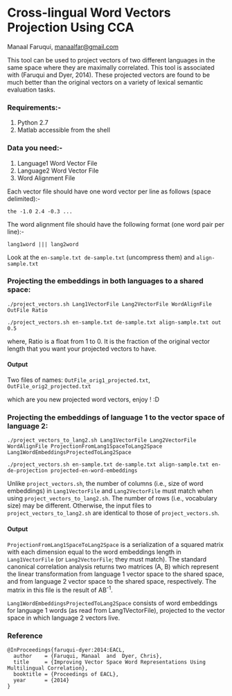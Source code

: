 # Cross-lingual Word Vectors Projection Using CCA
Manaal Faruqui, manaalfar@gmail.com

This tool can be used to project vectors of two different languages
in the same space where they are maximally correlated. This tool is
associated with (Faruqui and Dyer, 2014). These projected vectors are
found to be much better than the original vectors on a variety of 
lexical semantic evaluation tasks.

### Requirements:-

1. Python 2.7
2. Matlab accessible from the shell

### Data you need:-
1. Language1 Word Vector File 
2. Language2 Word Vector File
3. Word Alignment File

Each vector file should have one word vector per line as follows (space delimited):-

```the -1.0 2.4 -0.3 ...```

The word alignment file should have the following format (one word pair per line):-

```lang1word ||| lang2word```

Look at the ```en-sample.txt de-sample.txt``` (uncompress them) and ```align-sample.txt```

### Projecting the embeddings in both languages to a shared space:

```./project_vectors.sh Lang1VectorFile Lang2VectorFile WordAlignFile OutFile Ratio```

```./project_vectors.sh en-sample.txt de-sample.txt align-sample.txt out 0.5```

where, Ratio is a float from 1 to 0. It is the fraction of the original
vector length that you want your projected vectors to have.

#### Output
Two files of names: ```OutFile_orig1_projected.txt```, ```OutFile_orig2_projected.txt```

which are you new projected word vectors, enjoy ! :D

### Projecting the embeddings of language 1 to the vector space of language 2:
```./project_vectors_to_lang2.sh Lang1VectorFile Lang2VectorFile WordAlignFile ProjectionFromLang1SpaceToLang2Space Lang1WordEmbeddingsProjectedToLang2Space```

```./project_vectors.sh en-sample.txt de-sample.txt align-sample.txt en-de-projection projected-en-word-embeddings```

Unlike ``project_vectors.sh``, the number of columns (i.e., size of word embeddings) in ``Lang1VectorFile`` and ``Lang2VectorFile`` must match when using ``project_vectors_to_lang2.sh``. The number of rows (i.e., vocabulary size) may be different. Otherwise, the input files to ``project_vectors_to_lang2.sh`` are identical to those of ``project_vectors.sh``.

#### Output
``ProjectionFromLang1SpaceToLang2Space`` is a serialization of a squared matrix with each dimension equal to the word embeddings length in ``Lang1VectorFile`` (or ``Lang2VectorFile``; they must match). The standard canonical correlation analysis returns two matrices (A, B) which represent the linear transformation from language 1 vector space to the shared space, and from language 2 vector space to the shared space, respectively. The matrix in this file is the result of AB<sup>-1</sup>.

``Lang1WordEmbeddingsProjectedToLang2Space`` consists of word embeddings for language 1 words (as read from Lang1VectorFile), projected to the vector space in which language 2 vectors live.

### Reference

```
@InProceedings{faruqui-dyer:2014:EACL,
  author    = {Faruqui, Manaal  and  Dyer, Chris},
  title     = {Improving Vector Space Word Representations Using Multilingual Correlation},
  booktitle = {Proceedings of EACL},
  year      = {2014}
}
```
